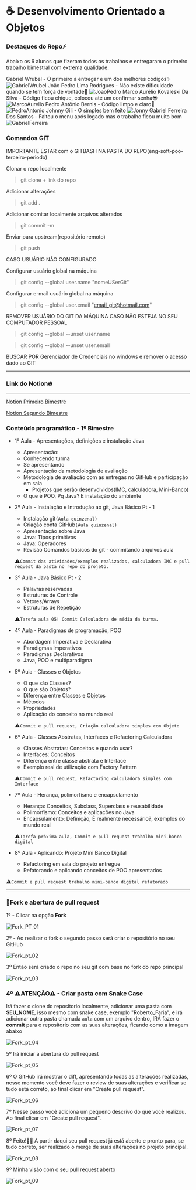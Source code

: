 # ☕ Desenvolvimento Orientado a Objetos

### Destaques do Repo⚡

Abaixo os 6 alunos que fizeram todos os trabalhos e entregaram o primeiro trabalho bimestral com extrema qualidade.

Gabriel Wrubel - O primeiro a entregar e um dos melhores códigos✨
![GabrielWrubel](https://github.com/Sandrolaxx/eng-soft-poo-terceiro-periodo/assets/61207420/c58a379d-429d-4241-9f2a-769992f7fa54)
João Pedro Lima Rodrigues - Não existe dificuldade quando se tem força de vontade💪
![JoaoPedro](https://github.com/Sandrolaxx/eng-soft-poo-terceiro-periodo/assets/61207420/007bf56c-c626-4030-b6d5-313e90708d15)
Marco Aurélio Kovaleski Da Silva - Código ficou chique, colocou até um confirmar senha😎
![MarcoAurelio](https://github.com/Sandrolaxx/eng-soft-poo-terceiro-periodo/assets/61207420/7820f1eb-8e41-4146-9307-c7c5aa3a2e82)
Pedro Antônio Bernis - Código limpo e claro💯
![PedroAntonio](https://github.com/Sandrolaxx/eng-soft-poo-terceiro-periodo/assets/61207420/9a5e11fc-255a-4ec9-9141-353d9c6479e3)
Johnny Gili - O simples bem feito
![Jonny](https://github.com/Sandrolaxx/eng-soft-poo-terceiro-periodo/assets/61207420/287049b5-229f-43b4-a412-077e77f1bc19)
Gabriel Ferreira Dos Santos - Faltou o menu após logado mas o trabalho ficou muito bom
![GabrielFerreira](https://github.com/Sandrolaxx/eng-soft-poo-terceiro-periodo/assets/61207420/949fd4c7-6829-4b6f-b870-a5217562012e)

### Comandos GIT

IMPORTANTE ESTAR com o GITBASH NA PASTA DO REPO(eng-soft-poo-terceiro-periodo)

Clonar o repo localmente
> git clone + link do repo

Adicionar alterações
> git add .

Adicionar comitar localmente arquivos alterados
> git commit -m

Enviar para upstream(repositório remoto)
> git push

CASO USUÁRIO NÃO CONFIGURADO

Configurar usuário global na máquina
> git config --global user.name "nomeUSerGit"

Configurar e-mail usuário global na máquina
> git config --global user.email "email_git@hotmail.com"

REMOVER USUÁRIO DO GIT DA MÁQUINA CASO NÃO ESTEJA NO SEU COMPUTADOR PESSOAL

> git config --global --unset user.name

> git config --global --unset user.email

BUSCAR POR Gerenciador de Credenciais no windows e remover o acesso dado ao GIT

---

### Link do Notion🔥

---

[Notion Primeiro Bimestre](https://maze-leaf-ed4.notion.site/Primeiro-Bimestre-POO-e42695e61eae4f4eaa1dac08f595d136?pvs=4)

[Notion Segundo Bimestre](https://www.notion.so/Segundo-Bimestre-POO-na-pr-tica-ef00f12ee66440b5a8cce44162a208d7)

### Conteúdo programático - 1º Bimestre

- 1º Aula - Apresentações, definições e instalação Java
    - Apresentação:
    - Conhecendo turma
    - Se apresentando
    - Apresentação da metodologia de avaliação
    - Metodologia de avaliação com as entregas no GitHub e participação em sala
        - Projetos que serão desenvolvidos(IMC, calculadora, Mini-Banco)
    - O que é POO, Pq Java? E instalação do ambiente
- 2º Aula - Instalação e Introdução ao git, Java Básico Pt - 1
    - Instalação git`(Aula quinzenal)`
    - Criação conta GitHub`(Aula quinzenal)`
    - Apresentação sobre Java
    - Java: Tipos primitivos
    - Java: Operadores
    - Revisão Comandos básicos do git - commitando arquivos aula
    
    ⚠`Commit das atividades/exemplos realizados, calculadora IMC e pull request da pasta no repo do projeto.`
    
- 3º Aula - Java Básico Pt - 2
    - Palavras reservadas
    - Estruturas de Controle
    - Vetores/Arrays
    - Estruturas de Repetição
    
    ⚠`Tarefa aula 05! Commit Calculadora de média da turma.`
    
- 4º Aula - Paradigmas de programação, POO
    - Abordagem Imperativa e Declarativa
    - Paradigmas Imperativos
    - Paradigmas Declarativos
    - Java, POO e multiparadigma
- 5º Aula - Classes e Objetos
    - O que são Classes?
    - O que são Objetos?
    - Diferença entre Classes e Objetos
    - Métodos
    - Propriedades
    - Aplicação do conceito no mundo real
    
    ⚠`Commit e pull request, Criação calculadora simples com Objeto`
    
- 6º Aula - Classes Abstratas, Interfaces e Refactoring Calculadora
    - Classes Abstratas: Conceitos e quando usar?
    - Interfaces: Conceitos
    - Diferença entre classe abstrata e Interface
    - Exemplo real de utilização com Factory Pattern
    
    ⚠`Commit e pull request, Refactoring calculadora simples com Interface` 
    
- 7º Aula - Herança, polimorfismo e encapsulamento
    - Herança: Conceitos, Subclass, Superclass e reusabilidade
    - Polimorfismo: Conceitos e aplicações no Java
    - Encapsulamento: Definição, É realmente necessário?, exemplos do mundo real
    
    ⚠`Tarefa próxima aula, Commit e pull request trabalho mini-banco digital`
    
- 8º Aula - Aplicando: Projeto Mini Banco Digital
    - Refactoring em sala do projeto entregue
    - Refatorando e aplicando conceitos de POO apresentados

⚠`Commit e pull request trabalho mini-banco digital refatorado`

---

### 🍴Fork e abertura de pull request

1º - Clicar na opção **Fork**

![Fork_PT_01](https://github.com/Sandrolaxx/eng-soft-arch-quarto-periodo-turma-b/assets/61207420/1eccb15a-f3ad-4355-ab16-f1b0fb244cbd)

2º - Ao realizar o fork o segundo passo será criar o repositório no seu GitHub

![Fork_pt_02](https://github.com/Sandrolaxx/eng-soft-arch-quarto-periodo-turma-b/assets/61207420/4e06b579-5aef-4b1d-9281-8622895a561b)

3º Então será criado o repo no seu git com base no fork do repo principal

![Fork_pt_03](https://github.com/Sandrolaxx/eng-soft-arch-quarto-periodo-turma-b/assets/61207420/23b2c306-cacb-4439-aa72-28eb3c8efad3)

### 4º ⚠ATENÇÃO⚠ - Criar pasta com Snake Case 
Irá fazer o clone do repositorio localmente, adicionar uma pasta com **SEU_NOME**, isso mesmo com snake case, exemplo "Roberto_Faria", e irá adicionar outra pasta chamada `aula` com um arquivo dentro, IRÁ fazer o **commit** para o repositorio com as suas alterações, ficando como a imagem abaixo

![Fork_pt_04](https://github.com/Sandrolaxx/eng-soft-poo-terceiro-periodo/assets/61207420/3cb2f88e-8474-4458-9bb8-9ca0ddbb4962)

5º Irá iniciar a abertura do pull request

![Fork_pt_05](https://github.com/Sandrolaxx/eng-soft-arch-quarto-periodo-turma-b/assets/61207420/0dc4d467-a7a5-41db-ad5d-26db22e64efd)

6º O GitHub irá mostrar o diff, apresentando todas as alterações realizadas, nesse momento você deve fazer o review de suas alterações e verificar se tudo está correto, ao final clicar em "Create pull request".

![Fork_pt_06](https://github.com/Sandrolaxx/eng-soft-arch-quarto-periodo-turma-b/assets/61207420/e00b9d29-eef3-4b7d-b62e-dcf2ea6fef81)

7º Nesse passo você adiciona um pequeno descrivo do que você realizou. Ao final clicar em "Create pull request".

![Fork_pt_07](https://github.com/Sandrolaxx/eng-soft-arch-quarto-periodo-turma-b/assets/61207420/86dde404-55cc-4174-a863-50c61aa392ea)

8º Feito!🥳🎉 A partir daqui seu pull request já está aberto e pronto para, se tudo correto, ser realizado o merge de suas alterações no projeto principal.

![Fork_pt_08](https://github.com/Sandrolaxx/eng-soft-arch-quarto-periodo-turma-b/assets/61207420/8659495a-125d-4837-9d0a-49f9c5975f8a)

9º Minha visão com o seu pull request aberto

![Fork_pt_09](https://github.com/Sandrolaxx/eng-soft-arch-quarto-periodo-turma-b/assets/61207420/35e64864-2e65-49e2-890d-0c6ac573e008)